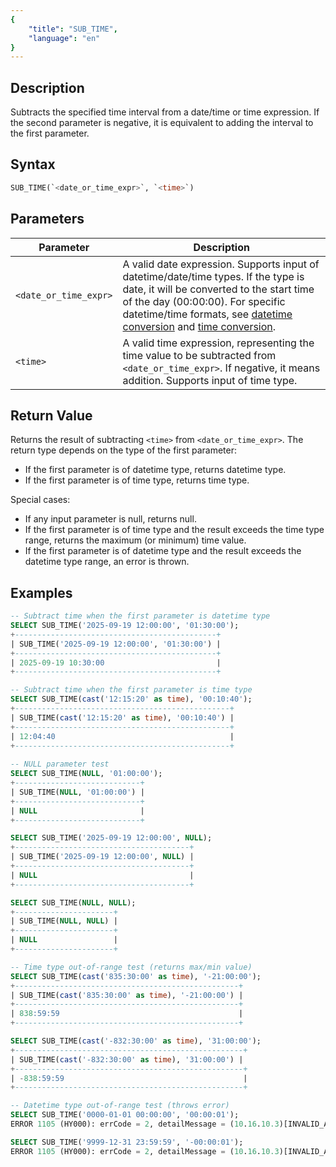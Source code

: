 ```yaml
---
{
    "title": "SUB_TIME",
    "language": "en"
}
---
```


## Description

Subtracts the specified time interval from a date/time or time expression. If the second parameter is negative, it is equivalent to adding the interval to the first parameter.

## Syntax

```sql
SUB_TIME(`<date_or_time_expr>`, `<time>`)
```

## Parameters

| Parameter             | Description |
| ---------------------| ----------- |
| `<date_or_time_expr>`| A valid date expression. Supports input of datetime/date/time types. If the type is date, it will be converted to the start time of the day (00:00:00). For specific datetime/time formats, see [datetime conversion](../../../../../docs/sql-manual/basic-element/sql-data-types/conversion/datetime-conversion) and [time conversion](../../../../../docs/sql-manual/basic-element/sql-data-types/conversion/time-conversion). |
| `<time>`             | A valid time expression, representing the time value to be subtracted from `<date_or_time_expr>`. If negative, it means addition. Supports input of time type. |

## Return Value

Returns the result of subtracting `<time>` from `<date_or_time_expr>`. The return type depends on the type of the first parameter:
- If the first parameter is of datetime type, returns datetime type.
- If the first parameter is of time type, returns time type.

Special cases:
- If any input parameter is null, returns null.
- If the first parameter is of time type and the result exceeds the time type range, returns the maximum (or minimum) time value.
- If the first parameter is of datetime type and the result exceeds the datetime type range, an error is thrown.

## Examples

```sql
-- Subtract time when the first parameter is datetime type
SELECT SUB_TIME('2025-09-19 12:00:00', '01:30:00'); 
+---------------------------------------------+
| SUB_TIME('2025-09-19 12:00:00', '01:30:00') |
+---------------------------------------------+
| 2025-09-19 10:30:00                         |
+---------------------------------------------+

-- Subtract time when the first parameter is time type
SELECT SUB_TIME(cast('12:15:20' as time), '00:10:40'); 
+------------------------------------------------+
| SUB_TIME(cast('12:15:20' as time), '00:10:40') |
+------------------------------------------------+
| 12:04:40                                       |
+------------------------------------------------+   
         
-- NULL parameter test
SELECT SUB_TIME(NULL, '01:00:00');
+----------------------------+
| SUB_TIME(NULL, '01:00:00') |
+----------------------------+
| NULL                       |
+----------------------------+    

SELECT SUB_TIME('2025-09-19 12:00:00', NULL); 
+---------------------------------------+
| SUB_TIME('2025-09-19 12:00:00', NULL) |
+---------------------------------------+
| NULL                                  |
+---------------------------------------+

SELECT SUB_TIME(NULL, NULL);
+----------------------+
| SUB_TIME(NULL, NULL) |
+----------------------+
| NULL                 |
+----------------------+                        

-- Time type out-of-range test (returns max/min value)
SELECT SUB_TIME(cast('835:30:00' as time), '-21:00:00');
+--------------------------------------------------+
| SUB_TIME(cast('835:30:00' as time), '-21:00:00') |
+--------------------------------------------------+
| 838:59:59                                        |
+--------------------------------------------------+

SELECT SUB_TIME(cast('-832:30:00' as time), '31:00:00');   
+---------------------------------------------------+
| SUB_TIME(cast('-832:30:00' as time), '31:00:00') |
+---------------------------------------------------+
| -838:59:59                                        |
+---------------------------------------------------+       

-- Datetime type out-of-range test (throws error)
SELECT SUB_TIME('0000-01-01 00:00:00', '00:00:01');  
ERROR 1105 (HY000): errCode = 2, detailMessage = (10.16.10.3)[INVALID_ARGUMENT]datetime value is out of range in function sub_time

SELECT SUB_TIME('9999-12-31 23:59:59', '-00:00:01');
ERROR 1105 (HY000): errCode = 2, detailMessage = (10.16.10.3)[INVALID_ARGUMENT]datetime value is out of range in function sub_time
```
